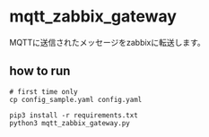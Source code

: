 # mqtt_zabbix_gateway

MQTTに送信されたメッセージをzabbixに転送します。

## how to run

```
# first time only
cp config_sample.yaml config.yaml

pip3 install -r requirements.txt
python3 mqtt_zabbix_gateway.py
```

